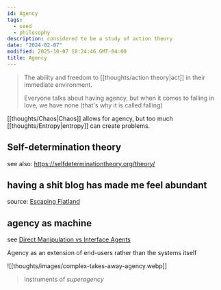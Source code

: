 ```yaml
---
id: Agency
tags:
  - seed
  - philosophy
description: considered to be a study of action theory
date: "2024-02-07"
modified: 2025-10-07 18:24:46 GMT-04:00
title: Agency
---
```


> The ability and freedom to [[thoughts/action theory|act]] in their immediate environment.
>
> Everyone talks about having agency, but when it comes to falling in love, we have none (that's why it is called falling)

[[thoughts/Chaos|Chaos]] allows for agency, but too much [[thoughts/Entropy|entropy]] can create problems.

## Self-determination theory

see also: <https://selfdeterminationtheory.org/theory/>

## having a shit blog has made me feel abundant

source: [Escaping Flatland](https://www.henrikkarlsson.xyz/p/having-a-shit-blog-has-made-me-feel)

## agency as machine

see [Direct Manipulation vs Interface Agents](https://dl.acm.org/doi/10.1145/267505.267514)

Agency as an extension of end-users rather than the systems itself

![[thoughts/images/complex-takes-away-agency.webp]]

> Instruments of _superagency_

